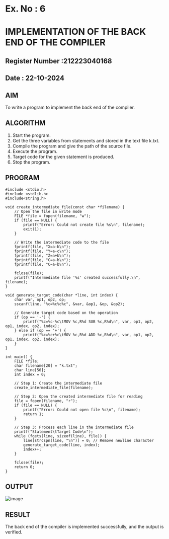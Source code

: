 # Ex. No : 6	
# IMPLEMENTATION OF THE BACK END OF THE COMPILER 
## Register Number :212223040168
## Date : 22-10-2024

## AIM   
To write a program to implement the back end of the compiler.

## ALGORITHM
1.	Start the program.
2.	Get the three variables from statements and stored in the text file k.txt.
3.	Compile the program and give the path of the source file.
4.	Execute the program.
5.	Target code for the given statement is produced.
6.	Stop the program.

## PROGRAM
~~~
#include <stdio.h>
#include <stdlib.h>
#include<string.h>

void create_intermediate_file(const char *filename) {
    // Open the file in write mode
    FILE *file = fopen(filename, "w");
    if (file == NULL) {
        printf("Error: Could not create file %s\n", filename);
        exit(1);
    }

    // Write the intermediate code to the file
    fprintf(file, "X=a-b\n");
    fprintf(file, "Y=a-c\n");
    fprintf(file, "Z=a+b\n");
    fprintf(file, "C=a-b\n");
    fprintf(file, "C=a-b\n");

    fclose(file);
    printf("Intermediate file '%s' created successfully.\n", filename);
}

void generate_target_code(char *line, int index) {
    char var, op1, op2, op;
    sscanf(line, "%c=%c%c%c", &var, &op1, &op, &op2);

    // Generate target code based on the operation
    if (op == '-') {
        printf("%c=%c-%c\tMOV %c,R%d SUB %c,R%d\n", var, op1, op2, op1, index, op2, index);
    } else if (op == '+') {
        printf("%c=%c+%c\tMOV %c,R%d ADD %c,R%d\n", var, op1, op2, op1, index, op2, index);
    }
}

int main() {
    FILE *file;
    char filename[20] = "k.txt";
    char line[50];
    int index = 0;

    // Step 1: Create the intermediate file
    create_intermediate_file(filename);

    // Step 2: Open the created intermediate file for reading
    file = fopen(filename, "r");
    if (file == NULL) {
        printf("Error: Could not open file %s\n", filename);
        return 1;
    }

    // Step 3: Process each line in the intermediate file
    printf("Statement\tTarget Code\n");
    while (fgets(line, sizeof(line), file)) {
        line[strcspn(line, "\n")] = 0; // Remove newline character
        generate_target_code(line, index);
        index++;
    }

    fclose(file);
    return 0;
}
~~~

## OUTPUT 
![image](https://github.com/user-attachments/assets/42280d5d-6340-4dfc-bf7f-aec11c85a703)



## RESULT
The back end of the compiler is implemented successfully, and the output is verified.

